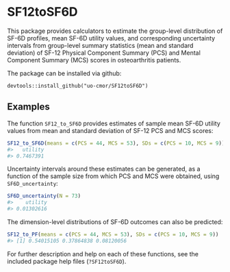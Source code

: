 # SF12toSF6D

This package provides calculators to estimate the group-level distribution of SF-6D profiles, mean SF-6D utility values, and corresponding uncertainty intervals from group-level summary statistics (mean and standard deviation) of SF-12 Physical Component Summary (PCS) and Mental Component Summary (MCS) scores in osteoarthritis patients.

The package can be installed via github:

```
devtools::install_github("uo-cmor/SF12toSF6D")
```

## Examples

The function `SF12_to_SF6D` provides estimates of sample mean SF-6D utility values from mean and standard deviation of SF-12 PCS and MCS scores:

```r
SF12_to_SF6D(means = c(PCS = 44, MCS = 53), SDs = c(PCS = 10, MCS = 9))
#>   utility 
#> 0.7467391
```

Uncertainty intervals around these estimates can be generated, as a function of the sample size from which PCS and MCS were obtained, using `SF6D_uncertainty`:

```r
SF6D_uncertainty(N = 73)
#>    utility 
#> 0.01302616
```

The dimension-level distributions of SF-6D outcomes can also be predicted:

```r
SF12_to_PF(means = c(PCS = 44, MCS = 53), SDs = c(PCS = 10, MCS = 9))
#> [1] 0.54015105 0.37864838 0.08120056
```

For further description and help on each of these functions, see the included package help files (`?SF12toSF6D`).
